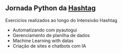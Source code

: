 Jornada Python da [Hashtag](https://www.youtube.com/@HashtagProgramacao)
-

Exercicios realizados ao longo do Intensivão Hashtag

- Automatizando com pyautogui
- Gerenciamento de planilha de dados
- Machine Learning with datas
- Criação de sites e chatbots com IA

